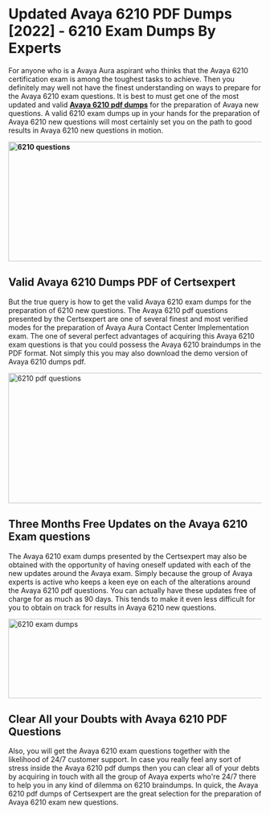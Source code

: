 <h1><strong>Updated Avaya 6210 PDF Dumps [2022] - 6210 Exam Dumps By Experts&nbsp;</strong></h1>
<p><span style="font-weight: 400;">For anyone who is a Avaya Aura aspirant who thinks that the Avaya 6210 certification exam is among the toughest tasks to achieve. Then you definitely may well not have the finest understanding on ways to prepare for the Avaya 6210 exam questions. It is best to must get one of the most updated and valid <strong><a href="https://www.certsexpert.com/6210-pdf-questions.html">Avaya 6210 pdf dumps</a></strong> for the preparation of Avaya new questions. A valid  6210 exam dumps up in your hands for the preparation of Avaya 6210 new questions will most certainly set you on the path to good results in Avaya 6210 new questions in motion.</span></p>
<p><span style="font-weight: 400;"><strong><img style="display: block; margin-left: auto; margin-right: auto;" src="https://i.ibb.co/QXh983F/73475278-2429792180625311-4586132736837681152-n.jpg" alt="6210 questions" width="632" height="238" /></strong></span></p>
<h2><strong>Valid Avaya 6210 Dumps PDF of Certsexpert</strong></h2>
<p><span style="font-weight: 400;">But the true query is how to get the valid Avaya 6210 exam dumps for the preparation of 6210 new questions. The Avaya 6210 pdf questions presented by the Certsexpert are one of several finest and most verified modes for the preparation of Avaya Aura Contact Center Implementation exam. The one of several perfect advantages of acquiring this Avaya 6210 exam questions is that you could possess the Avaya 6210 braindumps in the PDF format. Not simply this you may also download the demo version of Avaya 6210 dumps pdf.</span></p>
<p><span style="font-weight: 400;"><img style="display: block; margin-left: auto; margin-right: auto;" src="https://i.ibb.co/Jd8hN2L/76714008-3182067705200142-8735104740007870464-n.jpg" alt="6210 pdf questions" width="701" height="259" /></span></p>
<h2><strong>Three Months Free Updates on the Avaya 6210 Exam questions</strong></h2>
<p><span style="font-weight: 400;">The Avaya 6210 exam dumps presented by the Certsexpert may also be obtained with the opportunity of having oneself updated with each of the new updates around the Avaya exam. Simply because the group of Avaya experts is active who keeps a keen eye on each of the alterations around the Avaya 6210 pdf questions. You can actually have these updates free of charge for as much as 90 days. This tends to make it even less difficult for you to obtain on track for results in Avaya 6210 new questions.</span></p>
<p><span style="font-weight: 400;"><a href="https://www.certsexpert.com/6210-pdf-questions.html"><img style="display: block; margin-left: auto; margin-right: auto;" src="https://i.ibb.co/TMnKrkJ/75398236-424489711531572-5064688549987614720-n.jpg" alt="6210 exam dumps" width="714" height="158" /></a></span></p>
<h2><strong>Clear All your Doubts with Avaya 6210 PDF Questions</strong></h2>
<p>Also, you will get the Avaya 6210 exam questions together with the likelihood of 24/7 customer support. In case you really feel any sort of stress inside the Avaya 6210 pdf dumps then you can clear all of your debts by acquiring in touch with all the group of Avaya experts who're 24/7 there to help you in any kind of dilemma on  6210 braindumps. In quick, the Avaya 6210 pdf dumps of Certsexpert are the great selection for the preparation of Avaya 6210 exam new questions.</p>
